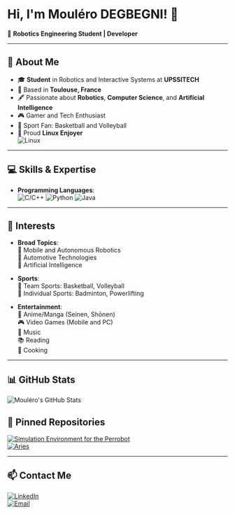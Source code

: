 # Hi, I'm **Mouléro DEGBEGNI**! 👋  
🔭 **Robotics Engineering Student | Developer**

---

## 🌟 About Me  
- 🎓 **Student** in Robotics and Interactive Systems at **UPSSITECH**  
- 📍 Based in **Toulouse, France**  
- 🖋️ Passionate about **Robotics**, **Computer Science**, and **Artificial Intelligence**  
- 🎮 Gamer and Tech Enthusiast  
- 🏀 Sport Fan: Basketball and Volleyball  
- 🐧 Proud **Linux Enjoyer**  
  ![Linux](https://img.shields.io/badge/Linux-FCC624?style=for-the-badge&logo=linux&logoColor=black)  

---

## 💻 Skills & Expertise  

- **Programming Languages**:  
  ![C/C++](https://img.shields.io/badge/-C/C++-00599C?style=for-the-badge&logo=c&logoColor=white)
  ![Python](https://img.shields.io/badge/-Python-3776AB?style=for-the-badge&logo=python&logoColor=white)
  ![Java](https://img.shields.io/badge/-Java-007396?style=for-the-badge&logo=java&logoColor=white)
---

## 🎯 Interests  

- **Broad Topics**:  
  🤖 Mobile and Autonomous Robotics  
  🚗 Automotive Technologies  
  🧠 Artificial Intelligence  

- **Sports**:  
  🏀 Team Sports: Basketball, Volleyball  
  🏸 Individual Sports: Badminton, Powerlifting  

- **Entertainment**:  
  🎥 Anime/Manga (Seinen, Shōnen)  
  🎮 Video Games (Mobile and PC)  
  🎵 Music  
  📚 Reading  
  🍳 Cooking  

---

## 📊 GitHub Stats  

![Mouléro's GitHub Stats](https://github-readme-stats.vercel.app/api?username=Andy-Mod&show_icons=true&theme=radical)  

## 📌 Pinned Repositories
[![Simulation Environment for the Perrobot](https://github-readme-stats.vercel.app/api/pin/?username=Andy-Mod&repo=Simulation-environement-for-the-Perrobot&theme=radical)](https://github.com/Andy-Mod/Simulation-environement-for-the-Perrobot)  
[![Aries](https://github-readme-stats.vercel.app/api/pin/?username=Andy-Mod&repo=Aries&theme=radical)](https://github.com/Andy-Mod/Aries)

---
## 📫 Contact Me  

[![LinkedIn](https://img.shields.io/badge/LinkedIn-0077B5?style=for-the-badge&logo=linkedin&logoColor=white)](https://fr.linkedin.com/in/moul%C3%A9ro-degbegni-093a64286)  
[![Email](https://img.shields.io/badge/Email-D14836?style=for-the-badge&logo=gmail&logoColor=white)](mailto:moulero.degbegni@univ-tlse3.fr)
